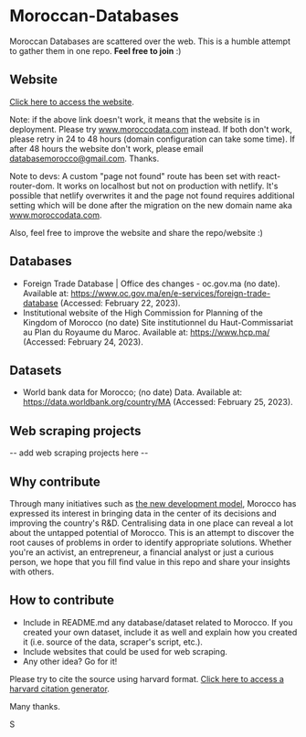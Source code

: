 # Moroccan-Databases
Moroccan Databases are scattered over the web. This is a humble attempt to gather them in one repo. **Feel free to join** :)

## Website
[Click here to access the website](https://moroccodata.netlify.app/).

Note: if the above link doesn't work, it means that the website is in deployment. Please try www.moroccodata.com instead. If both don't work, please retry in 24 to 48 hours (domain configuration can take some time). If after 48 hours the website don't work, please email databasemorocco@gmail.com. Thanks.

Note to devs: A custom "page not found" route has been set with react-router-dom. It works on localhost but not on production with netlify. It's possible that netlify overwrites it and the page not found requires additional setting which will be done after the migration on the new domain name aka www.moroccodata.com.

Also, feel free to improve the website and share the repo/website :)

## Databases
- Foreign Trade Database | Office des changes - oc.gov.ma (no date). Available at: https://www.oc.gov.ma/en/e-services/foreign-trade-database (Accessed: February 22, 2023). 
- Institutional website of the High Commission for Planning of the Kingdom of Morocco (no date) Site institutionnel du Haut-Commissariat au Plan du Royaume du Maroc. Available at: https://www.hcp.ma/ (Accessed: February 24, 2023). 

## Datasets
- World bank data for Morocco; (no date) Data. Available at: https://data.worldbank.org/country/MA (Accessed: February 25, 2023). 

## Web scraping projects
-- add web scraping projects here --

## Why contribute
Through many initiatives such as [the new development model](https://www.hcp.ma/Nouveau-modele-de-developpement_r594.html), Morocco has expressed its interest in bringing data in the center of its decisions and improving the country's R&D. Centralising data in one place can reveal a lot about the untapped potential of Morocco. This is an attempt to discover the root causes of problems in order to identify appropriate solutions. Whether you're an activist, an entrepreneur, a financial analyst or just a curious person, we hope that you fill find value in this repo and share your insights with others.

## How to contribute
- Include in README.md any database/dataset related to Morocco. If you created your own dataset, include it as well and explain how you created it (i.e. source of the data, scraper's script, etc.).
- Include websites that could be used for web scraping.
- Any other idea? Go for it!

Please try to cite the source using harvard format. [Click here to access a harvard citation generator](https://www.citethisforme.com/cite/website).

Many thanks.


S
